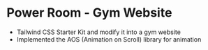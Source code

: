 # Power Room - Gym Website

- Tailwind CSS Starter Kit and modify it into a gym website
- Implemented the AOS (Animation on Scroll) library for animation
